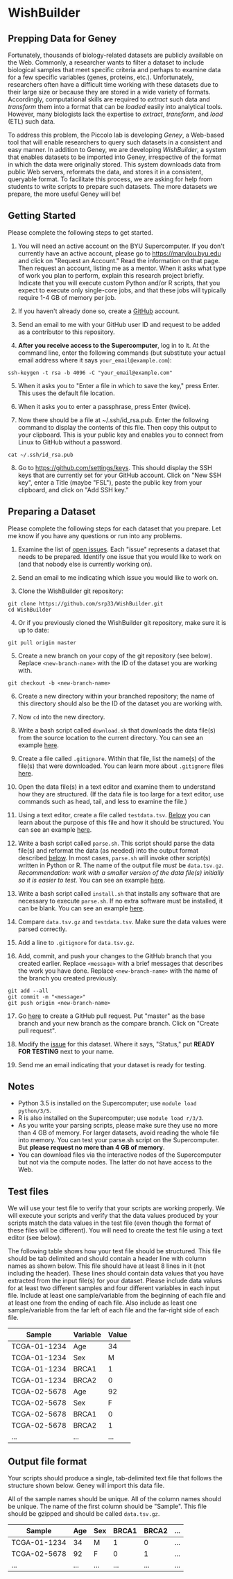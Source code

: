 # WishBuilder

## Prepping Data for Geney

Fortunately, thousands of biology-related datasets are publicly available on the Web. Commonly, a researcher wants to filter a dataset to include biological samples that meet specific criteria and perhaps to examine data for a few specific variables (genes, proteins, etc.). Unfortunately, researchers often have a difficult time working with these datasets due to their large size or because they are stored in a wide variety of formats. Accordingly, computational skills are required to _extract_ such data and _transform_ them into a format that can be _loaded_ easily into analytical tools. However, many biologists lack the expertise to _extract_, _transform_, and _load_ (ETL) such data.

To address this problem, the Piccolo lab is developing _Geney_, a Web-based tool that will enable researchers to query such datasets in a consistent and easy manner. In addition to Geney, we are developing _WishBuilder_, a system that enables datasets to be imported into Geney, irrespective of the format in which the data were originally stored. This system downloads data from public Web servers, reformats the data, and stores it in a consistent, queryable format. To facilitate this process, we are asking for help from students to write scripts to prepare such datasets. The more datasets we prepare, the more useful Geney will be!

## Getting Started

Please complete the following steps to get started.

1. You will need an active account on the BYU Supercomputer. If you don't currently have an active account, please go to https://marylou.byu.edu and click on "Request an Account." Read the information on that page. Then request an account, listing me as a mentor. When it asks what type of work you plan to perform, explain this research project briefly. Indicate that you will execute custom Python and/or R scripts, that you expect to execute only single-core jobs, and that these jobs will typically require 1-4 GB of memory per job.

2. If you haven't already done so, create a [GitHub](https://github.com) account.

3. Send an email to me with your GitHub user ID and request to be added as a contributor to this repository.

4. **After you receive access to the Supercomputer**, log in to it. At the command line, enter the following commands (but substitute your actual email address where it says `your_email@example.com`):

  ```
  ssh-keygen -t rsa -b 4096 -C "your_email@example.com"
  ```

5. When it asks you to "Enter a file in which to save the key," press Enter. This uses the default file location.

6. When it asks you to enter a passphrase, press Enter (twice).

7. Now there should be a file at ~/.ssh/id_rsa.pub. Enter the following command to display the contents of this file. Then copy this output to your clipboard. This is your public key and enables you to connect from Linux to GitHub without a password.

  ```
  cat ~/.ssh/id_rsa.pub
  ```
  
8. Go to https://github.com/settings/keys. This should display the SSH keys that are currently set for your GitHub account. Click on "New SSH key", enter a Title (maybe "FSL"), paste the public key from your clipboard, and click on "Add SSH key."


## Preparing a Dataset

Please complete the following steps for each dataset that you prepare. Let me know if you have any questions or run into any problems.

1. Examine the list of [open issues](https://github.com/srp33/WishBuilder/issues). Each "issue" represents a dataset that needs to be prepared. Identify one issue that you would like to work on (and that nobody else is currently working on).

2. Send an email to me indicating which issue you would like to work on.

3. Clone the WishBuilder git repository:

  ```
  git clone https://github.com/srp33/WishBuilder.git
  cd WishBuilder
  ```

4. Or if you previously cloned the WishBuilder git repository, make sure it is up to date:

  ```
  git pull origin master
  ```

5. Create a new branch on your copy of the git repository (see below). Replace `<new-branch-name>` with the ID of the dataset you are working with.

  ```
  git checkout -b <new-branch-name>
  ```

6. Create a new directory within your branched repository; the name of this directory should also be the ID of the dataset you are working with.

7. Now `cd` into the new directory.

8. Write a bash script called `download.sh` that downloads the data file(s) from the source location to the current directory. You can see an example [here](https://github.com/srp33/WishBuilder/tree/master/ICGC_Donor_Clinical).

9. Create a file called `.gitignore`. Within that file, list the name(s) of the file(s) that were downloaded. You can learn more about `.gitignore` files [here](https://help.github.com/articles/ignoring-files/).

10. Open the data file(s) in a text editor and examine them to understand how they are structured. (If the data file is too large for a text editor, use commands such as head, tail, and less to examine the file.)

11. Using a text editor, create a file called `testdata.tsv`. [Below](#test-files) you can learn about the purpose of this file and how it should be structured. You can see an example [here](https://github.com/srp33/WishBuilder/tree/master/ICGC_Donor_Clinical).

12. Write a bash script called `parse.sh`. This script should parse the data file(s) and reformat the data (as needed) into the output format described [below](#output-file-format). In most cases, `parse.sh` will invoke other script(s) written in Python or R. The name of the output file *must* be `data.tsv.gz`. _Recommendation: work with a smaller version of the data file(s) initially so it is easier to test._ You can see an example [here](https://github.com/srp33/WishBuilder/tree/master/ICGC_Donor_Clinical).

13. Write a bash script called `install.sh` that installs any software that are necessary to execute `parse.sh`. If no extra software must be installed, it can be blank. You can see an example [here](https://github.com/srp33/WishBuilder/tree/master/ICGC_Donor_Clinical).

14. Compare `data.tsv.gz` and `testdata.tsv`. Make sure the data values were parsed correctly.

15. Add a line to `.gitignore` for `data.tsv.gz`.

16. Add, commit, and push your changes to the GitHub branch that you created earlier. Replace `<message>` with a brief messages that describes the work you have done. Replace `<new-branch-name>` with the name of the branch you created previously.

  ```
  git add --all
  git commit -m "<message>"
  git push origin <new-branch-name>
  ```

17. Go [here](https://github.com/srp33/WishBuilder/compare?expand=1) to create a GitHub pull request. Put "master" as the base branch and your new branch as the compare branch. Click on "Create pull request".

18. Modify the [issue](https://github.com/srp33/WishBuilder/issues) for this dataset. Where it says, "Status," put **READY FOR TESTING** next to your name.

19. Send me an email indicating that your dataset is ready for testing.

## Notes

- Python 3.5 is installed on the Supercomputer; use `module load python/3/5`.
- R is also installed on the Supercomputer; use `module load r/3/3`.
- As you write your parsing scripts, please make sure they use no more than 4 GB of memory. For larger datasets, avoid reading the whole file into memory. You can test your parse.sh script on the Supercomputer. But **please request no more than 4 GB of memory**.
- You can download files via the interactive nodes of the Supercomputer but not via the compute nodes. The latter do not have access to the Web.

## Test files

We will use your test file to verify that your scripts are working properly. We will execute your scripts and verify that the data values produced by your scripts match the data values in the test file (even though the format of these files will be different). You will need to create the test file using a text editor (see below).

The following table shows how your test file should be structured. This file should be tab delimited and should contain a header line with column names as shown below. This file should have at least 8 lines in it (not including the header). These lines should contain data values that you have extracted from the input file(s) for your dataset. Please include data values for at least two different samples and four different variables in each input file. Include at least one sample/variable from the beginning of each file and at least one from the ending of each file. Also include as least one sample/variable from the far left of each file and the far-right side of each file.

| Sample       | Variable | Value |
|--------------|----------|-------|
| TCGA-01-1234 | Age      | 34    |
| TCGA-01-1234 | Sex      | M     |
| TCGA-01-1234 | BRCA1    | 1     |
| TCGA-01-1234 | BRCA2    | 0     |
| TCGA-02-5678 | Age      | 92    |
| TCGA-02-5678 | Sex      | F     |
| TCGA-02-5678 | BRCA1    | 0     |
| TCGA-02-5678 | BRCA2    | 1     |
| ...          | ...      | ...   |

## Output file format

Your scripts should produce a single, tab-delimited text file that follows the structure shown below. Geney will import this data file.

All of the sample names should be unique. All of the column names should be unique. The name of the first column should be "Sample". This file should be gzipped and should be called `data.tsv.gz`.

| Sample       | Age | Sex | BRCA1 | BRCA2 | ... |
|--------------|-----|-----|-------|-------|-----|
| TCGA-01-1234 | 34  | M   | 1     | 0     | ... |
| TCGA-02-5678 | 92  | F   | 0     | 1     | ... |
| ...          | ... | ... | ...   | ...   | ... |

